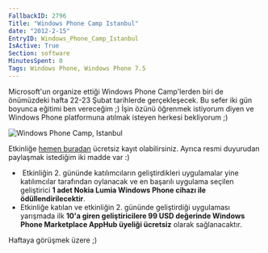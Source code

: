 ```yaml
---
FallbackID: 2796
Title: "Windows Phone Camp Istanbul"
date: "2012-2-15"
EntryID: Windows_Phone_Camp_Istanbul
IsActive: True
Section: software
MinutesSpent: 0
Tags: Windows Phone, Windows Phone 7.5
---
```

Microsoft'un organize ettiği Windows Phone Camp'lerden biri de
önümüzdeki hafta 22-23 Şubat tarihlerde gerçekleşecek. Bu sefer iki gün
boyunca eğitimi ben vereceğim ;) İşin özünü öğrenmek istiyorum diyen ve
Windows Phone platformuna atılmak isteyen herkesi bekliyorum ;)

![Windows Phone Camp,
Istanbul](media/Windows_Phone_Camp_Istanbul/wpcamp.jpg)

Etkinliğe [hemen buradan](http://daron.me/q) ücretsiz kayıt
olabilirsiniz. Ayrıca resmi duyurudan paylaşmak istediğim iki madde var
:)

-    Etkinliğin 2. gününde katılımcıların geliştirdikleri uygulamalar
    yine katılımcılar tarafından oylanacak ve en başarılı uygulama
    seçilen geliştirici **1 adet Nokia Lumia Windows Phone cihazı ile
    ödüllendirilecektir**.
-   Etkinliğe katılan ve etkinliğin 2. gününde geliştirdiği uygulaması
    yarışmada ilk **10'a giren geliştiricilere 99 USD değerinde Windows
    Phone Marketplace AppHub üyeliği ücretsiz** olarak sağlanacaktır.

Haftaya görüşmek üzere ;)


